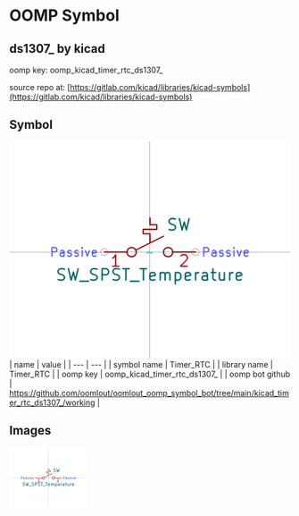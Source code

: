 # OOMP Symbol  
## ds1307_  by kicad  
  
oomp key: oomp_kicad_timer_rtc_ds1307_  
  
source repo at: [https://gitlab.com/kicad/libraries/kicad-symbols](https://gitlab.com/kicad/libraries/kicad-symbols)  
## Symbol  
  
[![working.png](working_600.png)](working.png)  
| name | value | 
| --- | --- | 
| symbol name | Timer_RTC | 
| library name | Timer_RTC | 
| oomp key | oomp_kicad_timer_rtc_ds1307_ | 
| oomp bot github | https://github.com/oomlout/oomlout_oomp_symbol_bot/tree/main/kicad_timer_rtc_ds1307_/working | 
## Images  
  
[![working.png](working_140.png)](working.png)  
